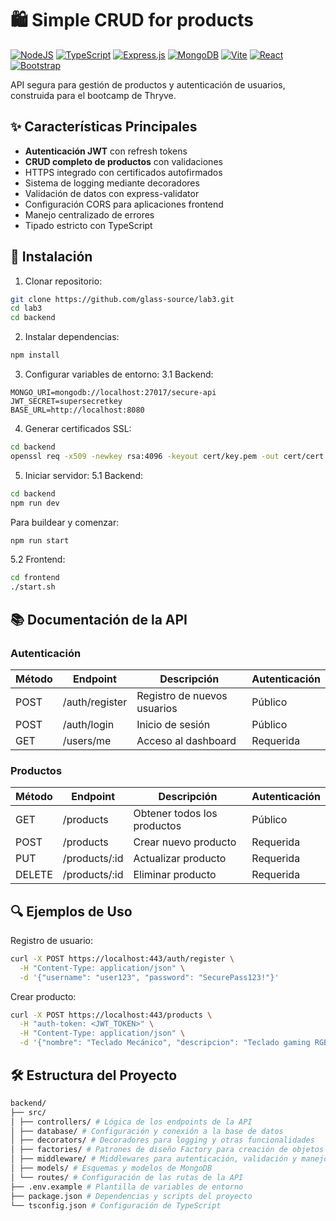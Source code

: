 # 🛍️ Simple CRUD for products

[![NodeJS](https://img.shields.io/badge/Node.js-6DA55F?logo=node.js&logoColor=white)](#)
[![TypeScript](https://img.shields.io/badge/TypeScript-3178C6?logo=typescript&logoColor=fff)](#)
[![Express.js](https://img.shields.io/badge/Express.js-%23404d59.svg?logo=express&logoColor=%2361DAFB)](#)
[![MongoDB](https://img.shields.io/badge/MongoDB-%234ea94b.svg?logo=mongodb&logoColor=white)](#)
[![Vite](https://img.shields.io/badge/Vite-646CFF?logo=vite&logoColor=fff)](#)
[![React](https://img.shields.io/badge/React-%2320232a.svg?logo=react&logoColor=%2361DAFB)](#)
[![Bootstrap](https://img.shields.io/badge/Bootstrap-7952B3?logo=bootstrap&logoColor=fff)](#)

API segura para gestión de productos y autenticación de usuarios, construida para el bootcamp de Thryve.

## ✨ Características Principales

- **Autenticación JWT** con refresh tokens
- **CRUD completo de productos** con validaciones
- HTTPS integrado con certificados autofirmados
- Sistema de logging mediante decoradores
- Validación de datos con express-validator
- Configuración CORS para aplicaciones frontend
- Manejo centralizado de errores
- Tipado estricto con TypeScript

## 🚀 Instalación

1. Clonar repositorio:
```bash
git clone https://github.com/glass-source/lab3.git
cd lab3
cd backend
```

2. Instalar dependencias:
```bash
npm install
```

3. Configurar variables de entorno:
  3.1 Backend:
  ```env
  MONGO_URI=mongodb://localhost:27017/secure-api
  JWT_SECRET=supersecretkey
  BASE_URL=http://localhost:8080 
  ```

4. Generar certificados SSL:
```bash
cd backend
openssl req -x509 -newkey rsa:4096 -keyout cert/key.pem -out cert/cert.pem -days 365 -nodes
```

5. Iniciar servidor:
  5.1 Backend:
  ```bash
  cd backend
  npm run dev
  ```
  Para buildear y comenzar:
  ```bash
  npm run start
  ```

  5.2 Frontend:
  ```bash
  cd frontend
  ./start.sh
  ```

## 📚 Documentación de la API

### Autenticación
| Método | Endpoint         | Descripción                | Autenticación     |
|--------|------------------|----------------------------|-------------------|
| POST   | /auth/register   | Registro de nuevos usuarios| Público           |
| POST   | /auth/login      | Inicio de sesión           | Público           |
| GET    | /users/me        | Acceso al dashboard        | Requerida         |

### Productos
| Método | Endpoint     | Descripción                | Autenticación     |
|--------|--------------|----------------------------|-------------------|
| GET    | /products    | Obtener todos los productos| Público           |
| POST   | /products    | Crear nuevo producto       | Requerida         |
| PUT    | /products/:id| Actualizar producto        | Requerida         |
| DELETE | /products/:id| Eliminar producto          | Requerida         |

## 🔍 Ejemplos de Uso

Registro de usuario:
```bash
curl -X POST https://localhost:443/auth/register \
  -H "Content-Type: application/json" \
  -d '{"username": "user123", "password": "SecurePass123!"}'
```

Crear producto:
```bash
curl -X POST https://localhost:443/products \
  -H "auth-token: <JWT_TOKEN>" \
  -H "Content-Type: application/json" \
  -d '{"nombre": "Teclado Mecánico", "descripcion": "Teclado gaming RGB", "precio": 89.99}'
```

## 🛠️ Estructura del Proyecto
```bash
backend/
├── src/
│ ├── controllers/ # Lógica de los endpoints de la API
│ ├── database/ # Configuración y conexión a la base de datos
│ ├── decorators/ # Decoradores para logging y otras funcionalidades
│ ├── factories/ # Patrones de diseño Factory para creación de objetos
│ ├── middleware/ # Middlewares para autenticación, validación y manejo de errores
│ ├── models/ # Esquemas y modelos de MongoDB
│ └── routes/ # Configuración de las rutas de la API
├── .env.example # Plantilla de variables de entorno
├── package.json # Dependencias y scripts del proyecto
└── tsconfig.json # Configuración de TypeScript
```
